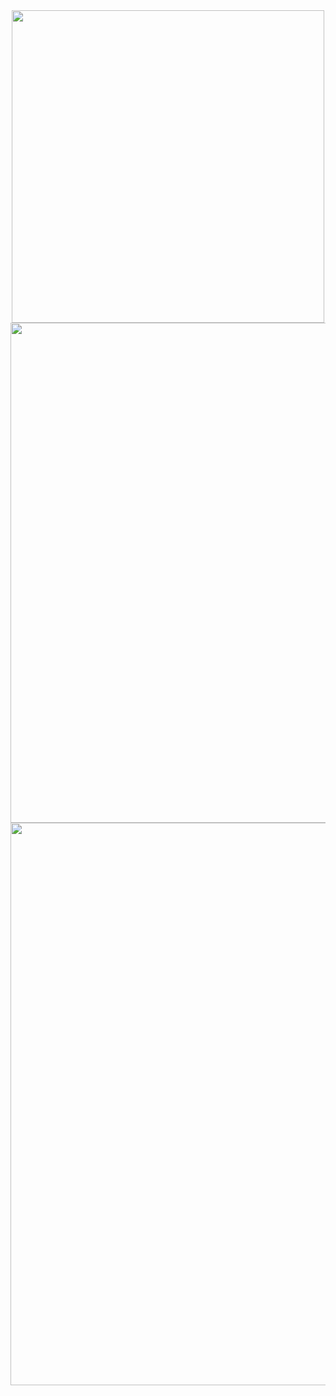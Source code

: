 <div align="center">
  <img src="https://cr-ss-service.azurewebsites.net/api/ScreenShot?widget=summary&username=kikiwora&badges=2&show-avatar=false&width=500" width=500/>
  <img src="https://cr-ss-service.azurewebsites.net/api/ScreenShot?widget=activity&username=kikiwora&labels=true&width=800" width=800/>
</div>
<div align="center">
  <img src="https://cr-skills-chart-widget.azurewebsites.net/api/api?username=kikiwora&skills=Swift,Objective-C,Shell,HTML,JSON,JavaScript,Python&show-other-skills=true&width=900" width=900/>
</div>
